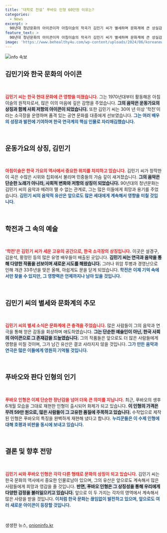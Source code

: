 ```yaml
---
title: ‘대학로 전설’ 푸바오 인형 60만원 이유는?
categories:
  - News
excerpt: >
  90년대 청년문화의 아이콘이자 아침이슬의 작곡가 김민기 씨가 별세하며 문화계에 큰 상실감을 남겼습니다. 또, 푸바오 인형이 60만 원에 출시돼 뜨거운 논란을 일으키고 있습니다.
feature_text: >
  90년대 청년문화의 아이콘이자 아침이슬의 작곡가 김민기 씨가 별세하며 문화계에 큰 상실감을 남겼습니다. 또, 푸바오 인형이 60만 원에 출시돼 뜨거운 논란을 일으키고 있습니다.
image: 'https://www.behealthy4u.com/wp-content/uploads/2024/06/koreanews.jpg'
---
```


<p><img src="https://www.behealthy4u.com/wp-content/uploads/2024/06/koreanews.jpg" alt="info 속보" /></p>

<h2 data-ke-size="size26">김민기와 한국 문화의 아이콘</h2>

<p data-ke-size="size16">&nbsp;</p>

<p><b><span style="color: #ee2323;">김민기 씨는 한국 현대 문화에 큰 영향을 미쳤습니다.</span></b> 그는 1970년대부터 활동해온 아침이슬의 원작자로서, 많은 이의 마음에 깊은 감명을 주었습니다. <b><span style="background-color: #21538527;">그의 음악은 운동가요의 상징과 함께 사회 저항의 아이콘이 되었습니다.</span></b> 또한 김민기 씨는 30여 년 이상 '학전'이라는 소극장을 운영하며 품격 있는 공연 문화를 대중에게 선보였습니다. <b><span style="color: #1a5490;">그는 여러 배우의 성장과 발전에 기여하며 한국 연극계의 핵심 인물로 자리매김했습니다.</span></b></p>

<p data-ke-size="size16">&nbsp;</p>

<h2 data-ke-size="size26">운동가요의 상징, 김민기</h2>

<p data-ke-size="size16">&nbsp;</p>

<p><b><span style="color: #ee2323;">아침이슬은 한국 가요의 역사에서 중요한 위치를 차지하고 있습니다.</span></b> 김민기 씨가 창작한 이 곡은 수많은 시위와 집회에서 불리며 민중들의 가슴 깊이 새겨졌습니다. <b><span style="background-color: #21538527;">그의 음악은 단순한 노래가 아니라, 사회적 변화와 저항의 상징이 되었습니다.</span></b> 90년대의 청년문화는 김민기 씨의 음악과 떼려야 뗄 수 없는 관계로, 그는 많은 이들에게 희망과 용기를 주었습니다.<b><span style="color: #1a5490;"> 김민기 씨의 음악적 유산은 앞으로도 많은 세대에게 계속해서 영향을 미칠 것입니다.</span></b></p>

<p data-ke-size="size16">&nbsp;</p>

<h2 data-ke-size="size26">학전과 그 속의 예술</h2>

<p data-ke-size="size16">&nbsp;</p>

<p><b><span style="color: #ee2323;">'학전'은 김민기 씨가 세운 고유의 공간으로, 한국 소극장의 상징입니다.</span></b> 이곳은 설경구, 김윤석, 황정민 등의 많은 유명 배우들이 배출된 곳입니다. <b><span style="background-color: #21538527;">김민기 씨는 연극과 음악을 통해 다양한 작품을 선보이며 새로운 시도를 해왔습니다.</span></b> 그러나 위암 투병과 경영난으로 인해 개관 33주년을 맞은 올해, 아쉽게도 문을 닫게 되었습니다.<b><span style="color: #1a5490;"> 학전은 이제 기억 속에서만 찾을 수 있지만, 그 영향력은 언제까지나 남아 있을 것입니다.</span></b></p>

<p data-ke-size="size16">&nbsp;</p>

<h2 data-ke-size="size26">김민기 씨의 별세와 문화계의 추모</h2>

<p data-ke-size="size16">&nbsp;</p>

<p><b><span style="color: #ee2323;">김민기 씨의 별세 소식은 문화계에 큰 충격을 주었습니다.</span></b> 많은 사람들이 그의 음악과 연극을 통해 얻은 감동을 회상하며 애도하였습니다. <b><span style="background-color: #21538527;">그는 단순한 예술인이 아닌, 한국 사회의 아이콘으로 그 존재감을 드높였습니다.</span></b> 그의 작품들은 앞으로도 더 많은 사람들에게 영향을 미칠 것이며, 그가 남긴 유산은 결코 사라지지 않을 것입니다.<b><span style="color: #1a5490;"> 그가 만든 음악과 연극은 많은 이들에게 영원히 기억될 것입니다.</span></b></p>

<p data-ke-size="size16">&nbsp;</p>

<h2 data-ke-size="size26">푸바오와 판다 인형의 인기</h2>

<p data-ke-size="size16">&nbsp;</p>

<p><b><span style="color: #ee2323;">푸바오 인형은 이제 단순한 장난감을 넘어 더욱 큰 의미를 지닙니다.</span></b> 최근, 푸바오의 생후 6개월 모습을 그대로 재현한 인형이 출시되어 화제가 되고 있습니다. <b><span style="background-color: #21538527;">이 인형의 가격은 무려 59만 원으로, 많은 사람들이 그 고유한 품질에 주목하고 있습니다.</span></b> 수작업으로 제작된 인형은 푸바오의 특징을 완벽하게 재현해 냈다고 합니다. <b><span style="color: #1a5490;">누리꾼들은 이 수제 인형에 대해 호평과 비판을 동시에 보내고 있습니다.</span></b></p>

<p data-ke-size="size16">&nbsp;</p>

<h2 data-ke-size="size26">결론 및 향후 전망</h2>

<p data-ke-size="size16">&nbsp;</p>

<p><b><span style="color: #ee2323;">김민기 씨와 푸바오 인형은 각각 다른 형태로 문화의 상징이 되고 있습니다.</span></b> 김민기 씨는 한국 문화의 역사에서 중요한 인물로남아 있으며, 그의 유산은 앞으로도 계속해서 많은 사람들에게 희망과 영감을 줄 것입니다. <b><span style="background-color: #21538527;">반면, 푸바오 인형은 그 상징성을 통해 우리에게 다양한 감정을 불러일으키고 있습니다.</span></b> 앞으로 이 두 가지는 각자의 영역에서 계속해서 많은 사랑을 받을 것입니다.<b><span style="color: #1a5490;"> 이처럼 한국 문화는 끊임없이 발전하고 있으며, 앞으로도 여러 새로운 아이콘이 등장할 것입니다.</span></b></p>

<p data-ke-size="size16">&nbsp;</p>
생생한 뉴스, <a href="https://onioninfo.kr" rel="dofollow">onioninfo.kr</a>


